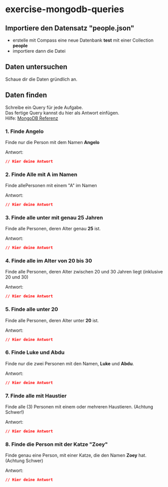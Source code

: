 # exercise-mongodb-queries

## Importiere den Datensatz "people.json"
* erstelle mit Compass eine neue Datenbank **test** mit einer Collection **people**
* importiere dann die Datei

## Daten untersuchen
Schaue dir die Daten gründlich an.

## Daten finden
Schreibe ein Query für jede Aufgabe.  
Das fertige Query kannst du hier als Antwort einfügen.  
Hilfe: [MongoDB Referenz](https://docs.mongodb.com/manual/reference/operator/query/#projection-operators)

### 1. Finde Angelo
Finde nur die Person mit dem Namen **Angelo**

Antwort:
```json
// Hier deine Antwort
```

### 2. Finde Alle mit A im Namen
Finde allePersonen mit einem "A" im Namen

Antwort:
```json
// Hier deine Antwort
```

### 3. Finde alle unter mit genau 25 Jahren
Finde alle Personen, deren Alter genau **25** ist.

Antwort:
```json
// Hier deine Antwort
```

### 4. Finde alle im Alter von 20 bis 30
Finde alle Personen, deren Alter zwischen 20 und 30 Jahren liegt (inklusive 20 und 30)

Antwort:
```json
// Hier deine Antwort
```

### 5. Finde alle unter 20
Finde alle Personen, deren Alter unter **20** ist.

Antwort:
```json
// Hier deine Antwort
```

### 6. Finde Luke und Abdu
Finde nur die zwei Personen mit den Namen, **Luke** und **Abdu**.

Antwort:
```json
// Hier deine Antwort
```

### 7. Finde alle mit Haustier
Finde alle (3) Personen mit einem oder mehreren Haustieren.
(Achtung Schwer!)

Antwort:
```json
// Hier deine Antwort
```

### 8. Finde die Person mit der Katze "Zoey"
Finde genau eine Person, mit einer Katze, die den Namen **Zoey** hat.
(Achtung Schwer)

Antwort:
```json
// Hier deine Antwort
```
